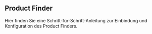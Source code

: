 ## Product Finder

Hier finden Sie eine Schritt-für-Schritt-Anleitung zur Einbindung und Konfiguration des Product Finders.